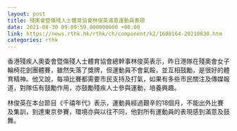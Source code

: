 ```yaml
---
layout: post
title: 殘奧會暨傷殘人士體育協會林俊英滿意運動員表現
date: 2021-08-30 09:09:59.000000000 +08:00
link: https://news.rthk.hk/rthk/ch/component/k2/1608164-20210830.htm
categories: rthk
---
```


香港殘疾人奧委會暨傷殘人士體育協會總幹事林俊英表示，昨日港隊在殘奧會女子輪椅花劍團體賽，雖然失落了獎牌，但運動員不會氣餒，並互相鼓勵，是很好的體育精神。他又說，每項比賽都需要市民支持及打氣，如果有多些市民關注及傳媒報道，對隊伍有鼓勵作用，亦鼓勵殘疾人士參與運動，培養興趣。

林俊英在本台節目《千禧年代》表示，運動員經過艱辛的18個月，不能出外比賽及集訓，到達東京參賽，環境亦與以往不同，他對所有運動員的表現感到滿意及鼓舞。
